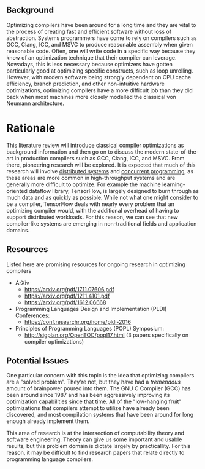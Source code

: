 ## Background
Optimizing compilers have been around for a long time and they are vital to the process of creating fast and efficient software without loss of abstraction.  Systems programmers have come to rely on compilers such as GCC, Clang, ICC, and MSVC to produce reasonable assembly when given reasonable code.  Often, one will write code in a specific way because they know of an optimization technique that their compiler can leverage.  Nowadays, this is less necessary because optimizers have gotten particularly good at optimizing specific constructs, such as loop unrolling.  However, with modern software being strongly dependent on CPU cache efficiency, branch prediction, and other non-intuitive hardware optimizations, optimizing compilers have a more difficult job than they did back when most machines more closely modelled the classical von Neumann architecture.

# Rationale
This literature review will introduce classical compiler optimizations as background information and then go on to discuss the modern state-of-the-art in production compilers such as GCC, Clang, ICC, and MSVC.  From there, pioneering research will be explored.  It is expected that much of this research will involve [distributed systems](https://arxiv.org/pdf/1711.07606.pdf) and [concurrent programming](https://arxiv.org/pdf/1211.4101.pdf), as these areas are more common in high-throughput systems and are generally more difficult to optimize.  For example the machine learning-oriented dataflow library, TensorFlow, is largely designed to burn through as much data and as quickly as possible.  While not what one might consider to be a compiler, TensorFlow deals with nearly every problem that an optimizing compiler would, with the additional overhead of having to support distributed workloads.  For this reason, we can see that new compiler-like systems are emerging in non-traditional fields and application domains.



## Resources
Listed here are promising resources for ongoing research in optimizing compilers
* ArXiv 
	* https://arxiv.org/pdf/1711.07606.pdf
	* https://arxiv.org/pdf/1211.4101.pdf
	* https://arxiv.org/pdf/1612.06668
* Programming Languages Design and Implementation (PLDI) Conferences:
	* https://conf.researchr.org/home/pldi-2016
* Principles of Programming Languages (POPL) Symposium:
	* http://sigplan.org/OpenTOC/popl17.html (3 papers specifically on compiler optimizations)

## Potential Issues
One particular concern with this topic is the idea that optimizing compilers are a "solved problem".  They're not, but they have had a *tremendous* amount of brainpower poured into them.  The GNU C Compiler (GCC) has been around since 1987 and has been aggressively improving its optimization capabilities since that time.  All of the "low-hanging fruit" optimizations that compilers attempt to utilize have already been discovered, and most compilation systems that have been around for long enough already implement them.

This area of research is at the intersection of computability theory and software engineering.  Theory can give us some important and usable results, but this problem domain is dictate largely by practicallity.  For this reason, it may be difficult to find research papers that relate directly to programming language compilers.
